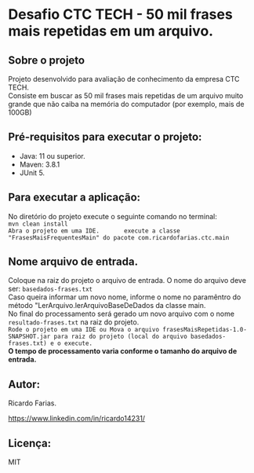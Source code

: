 # Desafio CTC TECH - 50 mil frases mais repetidas em um arquivo.


## Sobre o projeto

Projeto desenvolvido para avaliação de conhecimento da empresa CTC TECH.   
Consiste em buscar as 50 mil frases mais repetidas de um arquivo muito grande que não caiba na memória do computador (por exemplo, mais de 100GB)

## Pré-requisitos para executar o projeto:

* Java: 11 ou superior.
* Maven: 3.8.1
* JUnit 5.

## Para executar a aplicação:

No diretório do projeto execute o seguinte comando no terminal:  
`mvn clean install`   
`
Abra o projeto em uma IDE.      
execute a classe "FrasesMaisFrequentesMain" do pacote com.ricardofarias.ctc.main   `


## Nome arquivo de entrada.

Coloque na raiz do projeto o arquivo de entrada. O nome do arquivo deve ser:  `basedados-frases.txt`      
Caso queira informar um novo nome, informe o nome no paramêntro do método "LerArquivo.lerArquivoBaseDeDados da classe main.      
No final do processamento será gerado um novo arquivo com o nome `resultado-frases.txt` na raiz do projeto.  
`Rode o projeto em uma IDE ou Mova o arquivo frasesMaisRepetidas-1.0-SNAPSHOT.jar para raiz do projeto (local do arquivo basedados-frases.txt) e o execute.`   
**O tempo de processamento varia conforme o tamanho do arquivo de entrada.**
## Autor:

Ricardo Farias.

https://www.linkedin.com/in/ricardo14231/

## Licença:

MIT
